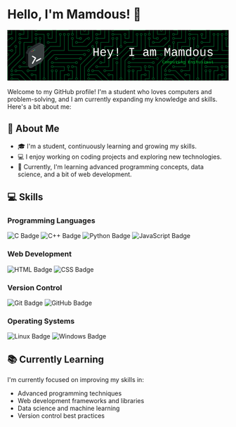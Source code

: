 # Hello, I'm Mamdous! 👋

![Profile Banner](https://github.com/MamdousLaskar/MamdousLaskar/blob/main/banner.png)

Welcome to my GitHub profile! I'm a student who loves computers and problem-solving, and I am currently expanding my knowledge and skills. Here's a bit about me:

## 🌟 About Me

- 🎓 I'm a student, continuously learning and growing my skills.
- 💻 I enjoy working on coding projects and exploring new technologies.
- 🌱 Currently, I'm learning advanced programming concepts, data science, and a bit of web development.

## 💻 Skills

### Programming Languages
![C Badge](https://img.shields.io/badge/C-A8B9CC?style=flat-square&logo=c&logoColor=white)
![C++ Badge](https://img.shields.io/badge/C++-00599C?style=flat-square&logo=c%2B%2B&logoColor=white)
![Python Badge](https://img.shields.io/badge/Python-3776AB?style=flat-square&logo=python&logoColor=white)
![JavaScript Badge](https://img.shields.io/badge/JavaScript-F7DF1E?style=flat-square&logo=javascript&logoColor=black)

### Web Development
![HTML Badge](https://img.shields.io/badge/HTML5-E34F26?style=flat-square&logo=html5&logoColor=white)
![CSS Badge](https://img.shields.io/badge/CSS3-1572B6?style=flat-square&logo=css3&logoColor=white)

### Version Control
![Git Badge](https://img.shields.io/badge/Git-F05032?style=flat-square&logo=git&logoColor=white)
![GitHub Badge](https://img.shields.io/badge/GitHub-181717?style=flat-square&logo=github&logoColor=white)

### Operating Systems
![Linux Badge](https://img.shields.io/badge/Linux-FCC624?style=flat-square&logo=linux&logoColor=black)
![Windows Badge](https://img.shields.io/badge/Windows-0078D4?style=flat-square&logo=windows&logoColor=white)


## 📚 Currently Learning

I'm currently focused on improving my skills in:

- Advanced programming techniques
- Web development frameworks and libraries
- Data science and machine learning
- Version control best practices

